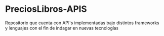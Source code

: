 # PreciosLibros-APIS
Repositorio que cuenta con API's implementadas bajo distintos frameworks y lenguajes con el fin de indagar en nuevas tecnologías
